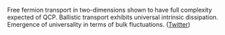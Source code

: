 
Free fermion transport in two-dimensions shown to have full complexity expected of QCP. Ballistic transport exhibits universal intrinsic dissipation. Emergence of universality in terms of bulk fluctuations. ([Twitter](https://twitter.com/JoshuahHeath/status/1189919901135192064))
